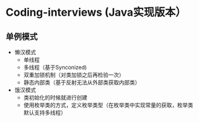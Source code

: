 # Coding-interviews (Java实现版本）
## 单例模式
- 懒汉模式
  - 单线程
  - 多线程（基于Synconized)
  - 双重加锁机制（对类加锁之后再检验一次）
  - 静态内部类（基于反射无法从外部类获取内部类）
- 饿汉模式
  - 类初始化的时候就进行创建
  - 使用枚举类的方式，定义枚举类型（在枚举类中实现常量的获取，枚举类默认支持多线程）
